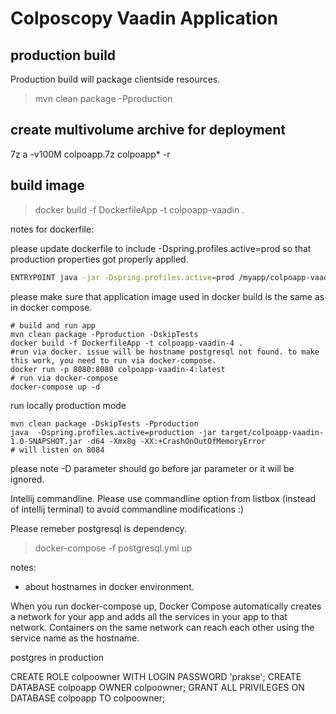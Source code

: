 # Colposcopy Vaadin Application



## production build
Production build will package clientside resources.

> mvn clean package -Pproduction

## create multivolume archive for deployment

7z a -v100M colpoapp.7z colpoapp\* -r




## build image

> docker build -f DockerfileApp -t colpoapp-vaadin .

notes for dockerfile:

please update dockerfile to include -Dspring.profiles.active=prod so that production properties got properly applied.
```bash
ENTRYPOINT java -jar -Dspring.profiles.active=prod /myapp/colpoapp-vaadin-1.0-SNAPSHOT.jar -d64 -Xmx8g -XX:+CrashOnOutOfMemoryError
```
please make sure that application image used in docker build is the same as in docker compose.


```
# build and run app
mvn clean package -Pproduction -DskipTests 
docker build -f DockerfileApp -t colpoapp-vaadin-4 .
#run via docker. issue will be hostname postgresql not found. to make this work, you need to run via docker-compose.
docker run -p 8080:8080 colpoapp-vaadin-4:latest
# run via docker-compose
docker-compose up -d
```

run locally production mode
```
mvn clean package -DskipTests -Pproduction
java  -Dspring.profiles.active=production -jar target/colpoapp-vaadin-1.0-SNAPSHOT.jar -d64 -Xmx8g -XX:+CrashOnOutOfMemoryError
# will listen on 8084
```

please note -D parameter should go before jar parameter or it will be ignored.

Intellij commandline. Please use commandline option from listbox (instead of intellij terminal) 
to avoid commandline modifications :) 

Please remeber postgresql is dependency.

> docker-compose -f postgresql.yml up

notes:

- about hostnames in docker environment. 

When you run docker-compose up, Docker Compose automatically creates a network for your app 
and adds all the services in your app to that network. 
Containers on the same network can reach each other using the service name 
as the hostname.


postgres in production

CREATE ROLE colpoowner WITH LOGIN PASSWORD 'prakse';
CREATE DATABASE colpoapp OWNER colpoowner;
GRANT ALL PRIVILEGES ON DATABASE colpoapp TO colpoowner;
